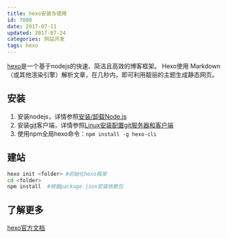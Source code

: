 ```yaml
---
title: hexo安装与使用
id: 7008
date: 2017-07-11
updated: 2017-07-24
categories: 网站开发
tags: hexo
---
```


[hexo](https://hexo.io/zh-cn/docs/)是一个基于nodejs的快速、简洁且高效的博客框架。
Hexo使用 Markdown（或其他渲染引擎）解析文章，在几秒内，即可利用靓丽的主题生成静态网页。
<!--more-->

## 安装
1. 安装nodejs，详情参照[安装/卸载Node.js](/linux/9010.html)
2. 安装[git](https://git-scm.com/downloads)客户端，详情参照[Linux安装配置git服务器和客户端](/linux/9009.html)
3. 使用npm全局hexo命令：``npm install -g hexo-cli``

## 建站
```bash
hexo init <folder> #初始化hexo框架
cd <folder>
npm install  #根据package.json安装依赖包
```

## 了解更多
[hexo官方文档](https://hexo.io/zh-cn/docs/index.html)
